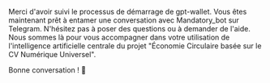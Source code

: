  
Merci d'avoir suivi le processus de démarrage de gpt-wallet. Vous êtes maintenant prêt à entamer une conversation avec Mandatory\_bot sur Telegram. N'hésitez pas à poser des questions ou à demander de l'aide. Nous sommes là pour vous accompagner dans votre utilisation de l'intelligence artificielle centrale du projet "Économie Circulaire basée sur le CV Numérique Universel". 

Bonne conversation ! 🤖